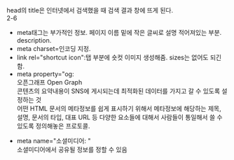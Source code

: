 head의 title은 인터넷에서 검색했을 때 검색 결과 창에 뜨게 된다.  
2-6  

- meta태그는 부가적인 정보. 페이지 이름 밑에 작은 글씨로 설명 적어져있는 부분. description.  
- meta charset=인코딩 지정.  
- link rel="shortcut icon":탭 부분에 숏컷 이미지 생성해줌. sizes는 없어도 되긴 함.  
- meta property="og:  
오픈그래프 Open Graph  
콘텐츠의 요약내용이 SNS에 게시되는데 최적화된 데이터를 가지고 갈 수 있도록 설정하는 것  
어떤 HTML 문서의 메타정보를 쉽게 표시하기 위해서
메타정보에 해당하는 제목, 설명, 문서의 타입, 대표 URL 등 다양한 요소들에 대해서 사람들이 통일해서 쓸 수 있도록 정의해놓은 프로토콜.  

<meta property="og:type" content="website">  
<meta property="og:title" content="페이지 제목">  
<meta property="og:description" content="페이지 설명">  
<meta property="og:image" content="http://www.mysite.com/myimage.jpg">  
<meta property="og:url" content="http://www.mysite.com">  

- meta name="소셜미디어: "  
소셜미디어에서 공유될 정보를 정할 수 있음

<meta name="twitter:card" content="summary">  
<meta name="twitter:title" content="페이지 제목">  
<meta name="twitter:description" content="페이지 설명">  
<meta name="twitter:image" content="http://www.mysite.com/article/article1.html">  
<meta name="twitter:domain" content="사이트 명">  

